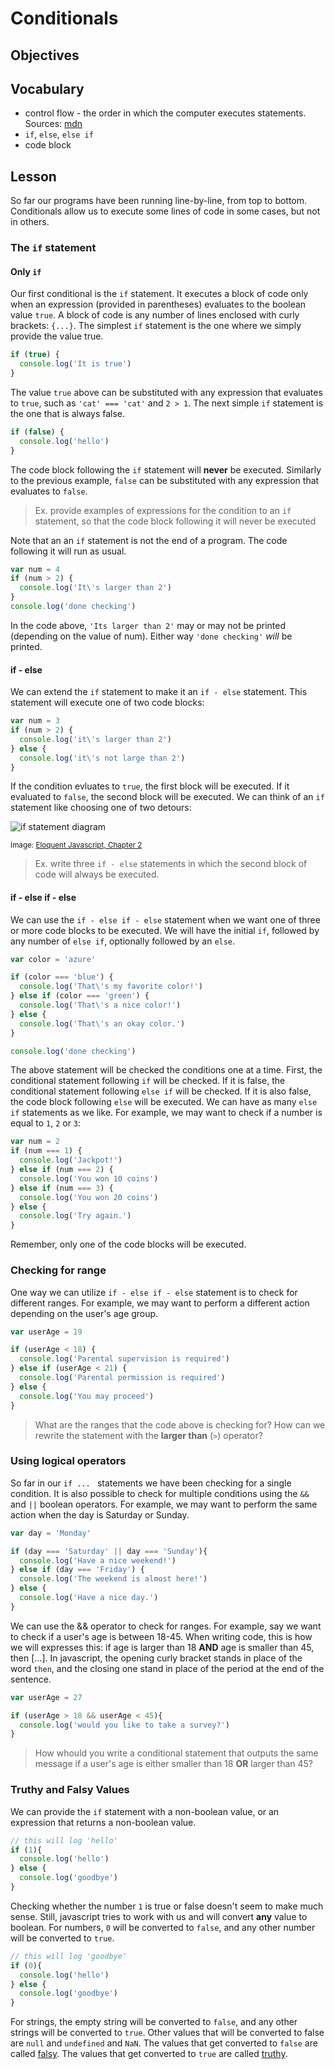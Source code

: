 # Conditionals

## Objectives

## Vocabulary

* control flow -  the order in which the computer executes statements. Sources: [mdn](https://developer.mozilla.org/en-US/docs/Glossary/Control_flow)
* `if`, `else`, `else if`
* code block

## Lesson

So far our programs have been running line-by-line, from top to bottom. Conditionals allow us to execute some lines of code in some cases, but not in others.

### The `if` statement

#### Only `if`

Our first conditional is the `if` statement. It executes a block of code only when an expression (provided in parentheses) evaluates to the boolean value `true`. A block of code is any number of lines enclosed with curly brackets: `{...}`.
 The simplest `if` statement is the one where we simply provide the value true.

```js
if (true) {
  console.log('It is true')
}
```

The value `true` above can be substituted with any expression that evaluates to `true`, such as `'cat' === 'cat'` and `2 > 1`. The next simple `if` statement is the one that is always false.

```js
if (false) {
  console.log('hello')
}
```

The code block following the `if` statement will **never** be executed. Similarly to the previous example, `false` can be substituted with any expression that evaluates to `false`.

> Ex. provide examples of expressions for the condition to an `if` statement, so that the code block following it will never be executed

Note that an an `if` statement is not the end of a program. The code following it will run as usual.

```js
var num = 4
if (num > 2) {
  console.log('It\'s larger than 2')
}
console.log('done checking')
```

In the code above,  `'Its larger than 2'` may or may not be printed (depending on the value of num). Either way `'done checking'` *will* be printed.

#### if - else

We can extend the `if` statement to make it an `if - else` statement. This statement will execute one of two code blocks:

```js
var num = 3
if (num > 2) {
  console.log('it\'s larger than 2')
} else {
  console.log('it\'s not large than 2')
}
```

If the condition evluates to `true`, the first block will be executed. If it evaluated to `false`, the second block will be executed. We can think of an `if` statement like choosing one of two detours:

![if statement diagram](assets/if.svg)

<sup> Image: [Eloquent Javascript, Chapter 2](http://eloquentjavascript.net/02_program_structure.html)</sup>

> Ex. write three `if - else` statements in which the second block of code will always be executed.

#### if - else if - else

We can use the `if - else if - else` statement when we want one of three or more code blocks to be executed. We will have the initial `if`, followed by any number of `else if`, optionally followed by an `else`.

```js
var color = 'azure'

if (color === 'blue') {
  console.log('That\'s my favorite color!')
} else if (color === 'green') {
  console.log('That\'s a nice color!')
} else {
  console.log('That\'s an okay color.')
}

console.log('done checking')
```

The above statement will be checked the conditions one at a time. First, the conditional statement following `if` will be checked. If it is false, the conditional statement following `else if` will be checked. If it is also false, the code block following  `else` will be executed. We can have as many `else if` statements as we like. For example, we may want to check if a number is equal to `1`, `2` or `3`:

```js
var num = 2
if (num === 1) {
  console.log('Jackpot!')
} else if (num === 2) {
  console.log('You won 10 coins')
} else if (num === 3) {
  console.log('You won 20 coins')
} else {
  console.log('Try again.')
}
```

Remember, only one of the code blocks will be executed.

### Checking for range

One way we can utilize `if - else if - else` statement is to check for different ranges. For example, we may want to perform a different action depending on the user's age group.

```js
var userAge = 19

if (userAge < 18) {
  console.log('Parental supervision is required')
} else if (userAge < 21) {
  console.log('Parental permission is required')
} else {
  console.log('You may proceed')
}
```

> What are the ranges that the code above is checking for? How can we rewrite the statement with the **larger than** (`>`) operator?

### Using logical operators

So far in our `if ... ` statements we have been checking for a single condition. It is also possible to check for multiple conditions using the `&&` and `||` boolean operators. For example, we may want to perform the same action when the day is Saturday or Sunday.

```js
var day = 'Monday'

if (day === 'Saturday' || day === 'Sunday'){
  console.log('Have a nice weekend!')
} else if (day === 'Friday') {
  console.log('The weekend is almost here!')
} else {
  console.log('Have a nice day.')
}
```

We can use the && operator to check for ranges. For example, say we want to check if a user's age is between 18-45. When writing code, this is how we will expresses this: if age is larger than 18 **AND** age is smaller than 45, then [...]. In javascript, the opening curly bracket stands in place of the word `then`, and the closing one stand in place of the period at the end of the sentence.

```js
var userAge = 27

if (userAge > 18 && userAge < 45){
  console.log('would you like to take a survey?')
}
```

> How whould you write a conditional statement that outputs the same message if a user's age is either smaller than 18 **OR** larger than 45?

### Truthy and Falsy Values

We can provide the `if` statement with a non-boolean value, or an expression that returns a non-boolean value.

```js
// this will log 'hello'
if (1){
  console.log('hello')
} else {
  console.log('goodbye')
}
```

Checking whether the number `1` is true or false doesn't seem to make much sense. Still, javascript tries to work with us and will convert **any** value to boolean. For numbers, `0` will be converted to `false`, and any other number will be converted to `true`.

```js
// this will log 'goodbye'
if (0){
  console.log('hello')
} else {
  console.log('goodbye')
}
```

For strings, the empty string will be converted to `false`, and any other strings will be converted to `true`. Other values that will be converted to false are `null` and `undefined` and `NaN`. The values that get converted to `false` are called [falsy](https://developer.mozilla.org/en-US/docs/Glossary/Falsy). The values that get converted to `true` are called [truthy](https://developer.mozilla.org/en-US/docs/Glossary/Truthy).